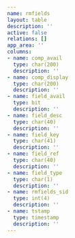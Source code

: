 ```yaml
---
name: rmfields
layout: table
description: ''
active: false
relations: []
app_area: ''
columns:
- name: comp_avail
  type: char(200)
  description: ''
- name: comp_display
  type: char(200)
  description: ''
- name: field_avail
  type: bit
  description: ''
- name: field_desc
  type: char(40)
  description: ''
- name: field_key
  type: char(41)
  description: ''
- name: field_ref
  type: char(40)
  description: ''
- name: field_type
  type: char(1)
  description: ''
- name: rmfields_sid
  type: int(4)
  description: ''
- name: tstamp
  type: timestamp
  description: ''
---
```


